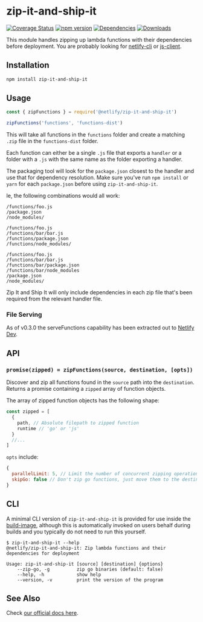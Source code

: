 # zip-it-and-ship-it

[![Coverage Status](https://coveralls.io/repos/github/netlify/zip-it-and-ship-it/badge.svg)](https://coveralls.io/github/netlify/zip-it-and-ship-it)
[![npm version](https://img.shields.io/npm/v/@netlify/zip-it-and-ship-it.svg)](https://npmjs.org/package/@netlify/zip-it-and-ship-it)
[![Dependencies](https://david-dm.org/netlify/zip-it-and-ship-it/status.svg)](https://david-dm.org/netlify/zip-it-and-ship-it)
[![Downloads](https://img.shields.io/npm/dm/@netlify/zip-it-and-ship-it.svg)](https://www.npmjs.com/package/@netlify/zip-it-and-ship-it)

This module handles zipping up lambda functions with their dependencies before deployment. You are probably looking for
[netlify-cli](https://github.com/netlify/cli) or [js-client](https://github.com/netlify/js-client).

## Installation

```bash
npm install zip-it-and-ship-it
```

## Usage

```js
const { zipFunctions } = require('@netlify/zip-it-and-ship-it')

zipFunctions('functions', 'functions-dist')
```

This will take all functions in the `functions` folder and create a matching `.zip` file in the `functions-dist` folder.

Each function can either be a single `.js` file that exports a `handler` or a folder with a `.js` with the same name as
the folder exporting a handler.

The packaging tool will look for the `package.json` closest to the handler and use that for dependency resolution. Make
sure you've run `npm install` or `yarn` for each `package.json` before using `zip-it-and-ship-it`.

Ie, the following combinations would all work:

```console
/functions/foo.js
/package.json
/node_modules/
```

```console
/functions/foo.js
/functions/bar/bar.js
/functions/package.json
/functions/node_modules/
```

```console
/functions/foo.js
/functions/bar/bar.js
/functions/bar/package.json
/functions/bar/node_modules
/package.json
/node_modules/
```

Zip It and Ship It will only include dependencies in each zip file that's been required from the relevant handler file.

### File Serving

As of v0.3.0 the serveFunctions capability has been extracted out to
[Netlify Dev](https://github.com/netlify/netlify-dev-plugin/).

## API

### `promise(zipped) = zipFunctions(source, destination, [opts])`

Discover and zip all functions found in the `source` path into the `destination`. Returns a promise containing a
`zipped` array of function objects.

The array of zipped function objects has the following shape:

```js
const zipped = [
  {
    path, // Absolute filepath to zipped function
    runtime // 'go' or 'js'
  }
  //...
]
```

`opts` include:

```js
{
  parallelLimit: 5, // Limit the number of concurrent zipping operations at a time
  skipGo: false // Don't zip go functions, just move them to the destination path
}
```

## CLI

A minimal CLI version of `zip-it-and-ship-it` is provided for use inside the
[build-image](https://github.com/netlify/build-image), although this is automatically invoked on users behalf during
builds and you typically do not need to run this yourself.

```console
$ zip-it-and-ship-it --help
@netlify/zip-it-and-ship-it: Zip lambda functions and their dependencies for deployment

Usage: zip-it-and-ship-it [source] [destination] {options}
    --zip-go, -g          zip go binaries (default: false)
    --help, -h            show help
    --version, -v         print the version of the program
```

## See Also

Check [our official docs here](https://www.netlify.com/docs/cli/#unbundled-javascript-function-deploys).
